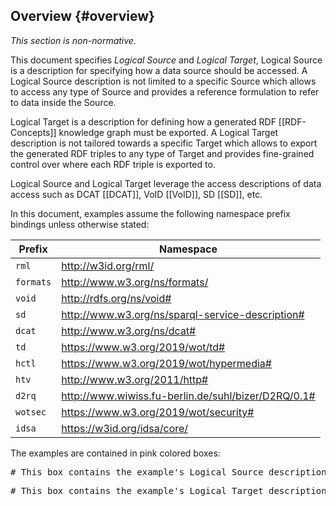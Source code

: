 ## Overview {#overview}

*This section is non-normative.*

This document specifies *Logical Source* and *Logical Target*, 
Logical Source is a description
for specifying how a data source should be accessed.
A Logical Source description is not limited to a specific Source
which allows to access any type of Source and provides a reference formulation
to refer to data inside the Source.

Logical Target is
a description for defining how a generated 
RDF [[RDF-Concepts]]
knowledge graph must be exported. 
A Logical Target description is not tailored towards a specific Target 
which allows to export the generated RDF triples to any type of Target
and provides fine-grained control over where each RDF triple is exported to.

Logical Source and Logical Target leverage
the access descriptions of data access 
such as DCAT [[DCAT]], VoID [[VoID]], SD [[SD]], etc. 

In this document, examples assume 
the following namespace prefix bindings unless otherwise stated:

| Prefix    | Namespace                                           |
| --------- | --------------------------------------------------- |
| `rml`     | http://w3id.org/rml/                                |
| `formats` | http://www.w3.org/ns/formats/                       |
| `void`    | http://rdfs.org/ns/void#                            |
| `sd`      | http://www.w3.org/ns/sparql-service-description#    |
| `dcat`    | http://www.w3.org/ns/dcat#                          |
| `td`      | https://www.w3.org/2019/wot/td#                     |
| `hctl`    | https://www.w3.org/2019/wot/hypermedia#             |
| `htv`     | http://www.w3.org/2011/http#                        |
| `d2rq`    | http://www.wiwiss.fu-berlin.de/suhl/bizer/D2RQ/0.1# |
| `wotsec`  | https://www.w3.org/2019/wot/security#               |
| `idsa`    | https://w3id.org/idsa/core/                         |

The examples are contained in pink colored boxes:

<pre class="ex-source">
# This box contains the example's Logical Source description.
</pre>

<pre class="ex-target">
# This box contains the example's Logical Target description.
</pre>
